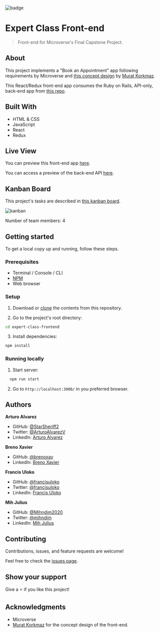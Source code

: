 ![badge](https://img.shields.io/badge/Microverse-blueviolet)

# Expert Class Front-end

> Front-end for Microverse's Final Capstone Project.

<!-- ![screenshot](./screenshots/screenshot-1.png) -->

## About

This project implements a "Book an Appointment" app following requirements by Microverse and [this concept design](https://www.behance.net/gallery/26425031/Vespa-Responsive-Redesign) by [Murat Korkmaz](https://www.behance.net/muratk).

This React/Redux front-end app consumes the Ruby on Rails, API-only, back-end app from [this repo](https://github.com/StarSheriff2/expert-class).

## Built With

- HTML & CSS
- JavaScript
- React
- Redux

## Live View

You can preview this front-end app [here](https://expert-class-frontend.netlify.app).

You can access a preview of the back-end API [here](https://expert-class-backend.herokuapp.com).

## Kanban Board

This project's tasks are described in [this kanban board](https://github.com/StarSheriff2/expert-class/projects/1).

![kanban](https://user-images.githubusercontent.com/61250665/137405588-7fc8d606-5b01-43ca-beae-5c29ae231d2e.png)

Number of team members: 4

## Getting started

To get a local copy up and running, follow these steps.

### Prerequisites

- Terminal / Console / CLI
- [NPM](https://docs.npmjs.com/downloading-and-installing-node-js-and-npm)
- Web browser

### Setup

1. Download or [clone](https://docs.github.com/en/repositories/creating-and-managing-repositories/cloning-a-repository#cloning-a-repository) the contents from this repository.
  
2. Go to the project's root directory:
``` bash
cd expert-class-frontend
```
3. Install dependencies:
``` bash
npm install
```

### Running locally

1. Start server:

``` bash
  npm run start
```

2. Go to `http://localhost:3000/` in you preferred browser.

## Authors

**Arturo Alvarez**

- GitHub: [@StarSheriff2](https://github.com/StarSheriff2)
- Twitter: [@ArturoAlvarezV](https://twitter.com/ArturoAlvarezV)
- LinkedIn: [Arturo Alvarez](https://www.linkedin.com/in/arturoalvarezv/)

**Breno Xavier**

- GitHub: [@brenoxav](https://github.com/brenoxav)
- LinkedIn: [Breno Xavier](https://linkedin.com/in/brenoxav)

**Francis Uloko**

- GitHub: [@francisuloko](https://github.com/francisuloko)
- Twitter: [@francisuloko](https://twitter.com/francisuloko)
- LinkedIn: [Francis Uloko](https://linkedin.com/in/francisuloko)

**Mih Julius**

- GitHub: [@Mihndim2020](https://github.com/Mihndim2020)
- Twitter: [@mihndim](https://github.com/mih-julius)
- LinkedIn: [Mih Julius](https://www.linkedin.com/mih-julius)

## Contributing

Contributions, issues, and feature requests are welcome!

Feel free to check the [issues page](../../issues/).

## Show your support

Give a ⭐️ if you like this project!

## Acknowledgments

- Microverse
- [Murat Korkmaz](https://www.behance.net/muratk) for the concept design of the front-end.
